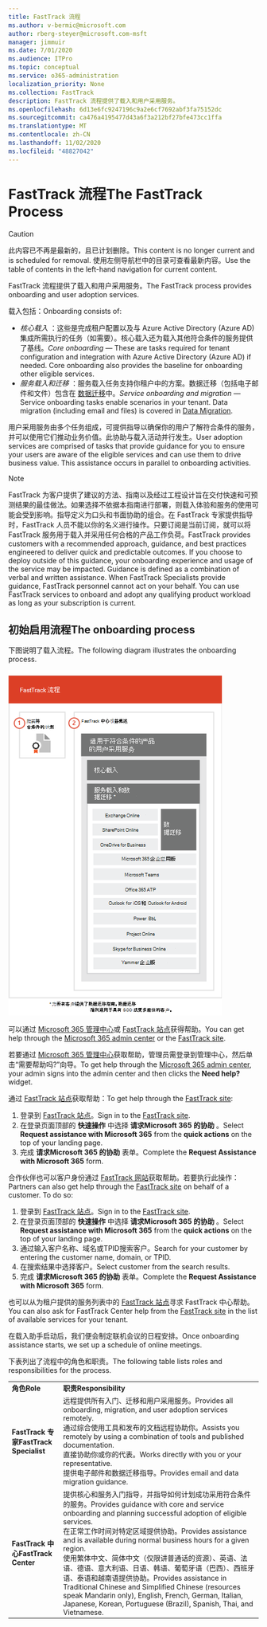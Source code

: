 ```yaml
---
title: FastTrack 流程
ms.author: v-bermic@microsoft.com
author: rberg-steyer@microsoft.com-msft
manager: jimmuir
ms.date: 7/01/2020
ms.audience: ITPro
ms.topic: conceptual
ms.service: o365-administration
localization_priority: None
ms.collection: FastTrack
description: FastTrack 流程提供了载入和用户采用服务。
ms.openlocfilehash: 6d13e6fc9247196c9a2e6cf7692abf3fa75152dc
ms.sourcegitcommit: ca476a4195477d43a6f3a212bf27bfe473cc1ffa
ms.translationtype: MT
ms.contentlocale: zh-CN
ms.lasthandoff: 11/02/2020
ms.locfileid: "48827042"
---
```

# <a name="the-fasttrack-process"></a><span data-ttu-id="92a13-103">FastTrack 流程</span><span class="sxs-lookup"><span data-stu-id="92a13-103">The FastTrack Process</span></span>

> [!CAUTION]
> <span data-ttu-id="92a13-104">此内容已不再是最新的，且已计划删除。</span><span class="sxs-lookup"><span data-stu-id="92a13-104">This content is no longer current and is scheduled for removal.</span></span> <span data-ttu-id="92a13-105">使用左侧导航栏中的目录可查看最新内容。</span><span class="sxs-lookup"><span data-stu-id="92a13-105">Use the table of contents in the left-hand navigation for current content.</span></span>

<span data-ttu-id="92a13-106">FastTrack 流程提供了载入和用户采用服务。</span><span class="sxs-lookup"><span data-stu-id="92a13-106">The FastTrack process provides onboarding and user adoption services.</span></span> 
  
<span data-ttu-id="92a13-107">载入包括：</span><span class="sxs-lookup"><span data-stu-id="92a13-107">Onboarding consists of:</span></span>
  
- <span data-ttu-id="92a13-p102">*核心载入* ：这些是完成租户配置以及与 Azure Active Directory (Azure AD) 集成所需执行的任务（如需要）。核心载入还为载入其他符合条件的服务提供了基线。</span><span class="sxs-lookup"><span data-stu-id="92a13-p102">*Core onboarding* — These are tasks required for tenant configuration and integration with Azure Active Directory (Azure AD) if needed. Core onboarding also provides the baseline for onboarding other eligible services.</span></span> 
- <span data-ttu-id="92a13-p103">*服务载入和迁移* ：服务载入任务支持你租户中的方案。数据迁移（包括电子邮件和文件）包含在 [数据迁移](O365-data-migration.md)中。</span><span class="sxs-lookup"><span data-stu-id="92a13-p103">*Service onboarding and migration* — Service onboarding tasks enable scenarios in your tenant. Data migration (including email and files) is covered in [Data Migration](O365-data-migration.md).</span></span> 
    
<span data-ttu-id="92a13-p104">用户采用服务由多个任务组成，可提供指导以确保你的用户了解符合条件的服务，并可以使用它们推动业务价值。此协助与载入活动并行发生。</span><span class="sxs-lookup"><span data-stu-id="92a13-p104">User adoption services are comprised of tasks that provide guidance for you to ensure your users are aware of the eligible services and can use them to drive business value. This assistance occurs in parallel to onboarding activities.</span></span>
  
> [!NOTE]
> <span data-ttu-id="92a13-p105">FastTrack 为客户提供了建议的方法、指南以及经过工程设计旨在交付快速和可预测结果的最佳做法。如果选择不依据本指南进行部署，则载入体验和服务的使用可能会受到影响。指导定义为口头和书面协助的组合。在 FastTrack 专家提供指导时，FastTrack 人员不能以你的名义进行操作。只要订阅是当前订阅，就可以将 FastTrack 服务用于载入并采用任何合格的产品工作负荷。</span><span class="sxs-lookup"><span data-stu-id="92a13-p105">FastTrack provides customers with a recommended approach, guidance, and best practices engineered to deliver quick and predictable outcomes. If you choose to deploy outside of this guidance, your onboarding experience and usage of the service may be impacted. Guidance is defined as a combination of verbal and written assistance. When FastTrack Specialists provide guidance, FastTrack personnel cannot act on your behalf. You can use FastTrack services to onboard and adopt any qualifying product workload as long as your subscription is current.</span></span> 
  
## <a name="the-onboarding-process"></a><span data-ttu-id="92a13-119">初始启用流程</span><span class="sxs-lookup"><span data-stu-id="92a13-119">The onboarding process</span></span>

<span data-ttu-id="92a13-120">下图说明了载入流程。</span><span class="sxs-lookup"><span data-stu-id="92a13-120">The following diagram illustrates the onboarding process.</span></span>
  
![使用载入权益的日程表](media/o365-onboarding-timeline-m365-apps.png)
  
<span data-ttu-id="92a13-122">可以通过 [Microsoft 365 管理中心](https://go.microsoft.com/fwlink/?linkid=2032704)或 [FastTrack 站点](https://go.microsoft.com/fwlink/?linkid=780698)获得帮助。</span><span class="sxs-lookup"><span data-stu-id="92a13-122">You can get help through the [Microsoft 365 admin center](https://go.microsoft.com/fwlink/?linkid=2032704) or the [FastTrack site](https://go.microsoft.com/fwlink/?linkid=780698).</span></span> 

<span data-ttu-id="92a13-123">若要通过 [Microsoft 365 管理中心](https://go.microsoft.com/fwlink/?linkid=2032704)获取帮助，管理员需登录到管理中心，然后单击“需要帮助吗?”向导。</span><span class="sxs-lookup"><span data-stu-id="92a13-123">To get help through the [Microsoft 365 admin center](https://go.microsoft.com/fwlink/?linkid=2032704), your admin signs into the admin center and then clicks the **Need help?** widget.</span></span> 

<span data-ttu-id="92a13-124">通过 [FastTrack 站点](https://go.microsoft.com/fwlink/?linkid=780698)获取帮助：</span><span class="sxs-lookup"><span data-stu-id="92a13-124">To get help through the [FastTrack site](https://go.microsoft.com/fwlink/?linkid=780698):</span></span> 
1.    <span data-ttu-id="92a13-125">登录到 [FastTrack 站点](https://go.microsoft.com/fwlink/?linkid=780698)。</span><span class="sxs-lookup"><span data-stu-id="92a13-125">Sign in to the [FastTrack site](https://go.microsoft.com/fwlink/?linkid=780698).</span></span> 
2.    <span data-ttu-id="92a13-126">在登录页面顶部的 **快速操作** 中选择 **请求Microsoft 365 的协助** 。</span><span class="sxs-lookup"><span data-stu-id="92a13-126">Select **Request assistance with Microsoft 365** from the **quick actions** on the top of your landing page.</span></span>
3.    <span data-ttu-id="92a13-127">完成 **请求Microsoft 365 的协助** 表单。</span><span class="sxs-lookup"><span data-stu-id="92a13-127">Complete the **Request Assistance with Microsoft 365** form.</span></span>
  
<span data-ttu-id="92a13-p106">合作伙伴也可以客户身份通过 [FastTrack 网站](https://go.microsoft.com/fwlink/?linkid=780698)获取帮助。若要执行此操作：</span><span class="sxs-lookup"><span data-stu-id="92a13-p106">Partners can also get help through the [FastTrack site](https://go.microsoft.com/fwlink/?linkid=780698) on behalf of a customer. To do so:</span></span>
1.    <span data-ttu-id="92a13-130">登录到 [FastTrack 站点](https://go.microsoft.com/fwlink/?linkid=780698)。</span><span class="sxs-lookup"><span data-stu-id="92a13-130">Sign in to the [FastTrack site](https://go.microsoft.com/fwlink/?linkid=780698).</span></span> 
2.    <span data-ttu-id="92a13-131">在登录页面顶部的 **快速操作** 中选择 **请求Microsoft 365 的协助** 。</span><span class="sxs-lookup"><span data-stu-id="92a13-131">Select **Request assistance with Microsoft 365** from the **quick actions** on the top of your landing page.</span></span>
3.    <span data-ttu-id="92a13-132">通过输入客户名称、域名或TPID搜索客户。</span><span class="sxs-lookup"><span data-stu-id="92a13-132">Search for your customer by entering the customer name, domain, or TPID.</span></span>
4.    <span data-ttu-id="92a13-133">在搜索结果中选择客户。</span><span class="sxs-lookup"><span data-stu-id="92a13-133">Select customer from the search results.</span></span>
5.    <span data-ttu-id="92a13-134">完成 **请求Microsoft 365 的协助** 表单。</span><span class="sxs-lookup"><span data-stu-id="92a13-134">Complete the **Request Assistance with Microsoft 365** form.</span></span>
  
 <span data-ttu-id="92a13-135">也可以从为租户提供的服务列表中的 [FastTrack 站点](https://go.microsoft.com/fwlink/?linkid=780698)寻求 FastTrack 中心帮助。</span><span class="sxs-lookup"><span data-stu-id="92a13-135">You can also ask for FastTrack Center help from the [FastTrack site](https://go.microsoft.com/fwlink/?linkid=780698) in the list of available services for your tenant.</span></span> 
    
 <span data-ttu-id="92a13-136">在载入助手启动后，我们便会制定联机会议的日程安排。</span><span class="sxs-lookup"><span data-stu-id="92a13-136">Once onboarding assistance starts, we set up a schedule of online meetings.</span></span>

<span data-ttu-id="92a13-137">下表列出了流程中的角色和职责。</span><span class="sxs-lookup"><span data-stu-id="92a13-137">The following table lists roles and responsibilities for the process.</span></span>
    
|||
|:-----|:-----|
|<span data-ttu-id="92a13-138">**角色**</span><span class="sxs-lookup"><span data-stu-id="92a13-138">**Role**</span></span> <br/> |<span data-ttu-id="92a13-139">**职责**</span><span class="sxs-lookup"><span data-stu-id="92a13-139">**Responsibility**</span></span> <br/> |
|<span data-ttu-id="92a13-140">**FastTrack 专家**</span><span class="sxs-lookup"><span data-stu-id="92a13-140">**FastTrack Specialist**</span></span> <br/> |<span data-ttu-id="92a13-141">远程提供所有入门、迁移和用户采用服务。</span><span class="sxs-lookup"><span data-stu-id="92a13-141">Provides all onboarding, migration, and user adoption services remotely.</span></span>  <br/> <span data-ttu-id="92a13-142">通过综合使用工具和发布的文档远程协助你。</span><span class="sxs-lookup"><span data-stu-id="92a13-142">Assists you remotely by using a combination of tools and published documentation.</span></span> <br/> <span data-ttu-id="92a13-143">直接协助你或你的代表。</span><span class="sxs-lookup"><span data-stu-id="92a13-143">Works directly with you or your representative.</span></span> <br/> <span data-ttu-id="92a13-144">提供电子邮件和数据迁移指导。</span><span class="sxs-lookup"><span data-stu-id="92a13-144">Provides email and data migration guidance.</span></span>|
|<span data-ttu-id="92a13-145">**FastTrack 中心**</span><span class="sxs-lookup"><span data-stu-id="92a13-145">**FastTrack Center**</span></span>  <br/> |<span data-ttu-id="92a13-146">提供核心和服务入门指导，并指导如何计划成功采用符合条件的服务。</span><span class="sxs-lookup"><span data-stu-id="92a13-146">Provides guidance with core and service onboarding and planning successful adoption of eligible services.</span></span>  <br/> <span data-ttu-id="92a13-147">在正常工作时间对特定区域提供协助。</span><span class="sxs-lookup"><span data-stu-id="92a13-147">Provides assistance and is available during normal business hours for a given region.</span></span> <br/> <span data-ttu-id="92a13-148">使用繁体中文、简体中文（仅限讲普通话的资源）、英语、法语、德语、意大利语、日语、韩语、葡萄牙语（巴西）、西班牙语、泰语和越南语提供协助。</span><span class="sxs-lookup"><span data-stu-id="92a13-148">Provides assistance in Traditional Chinese and Simplified Chinese (resources speak Mandarin only), English, French, German, Italian, Japanese, Korean, Portuguese (Brazil), Spanish, Thai, and Vietnamese.</span></span>|
